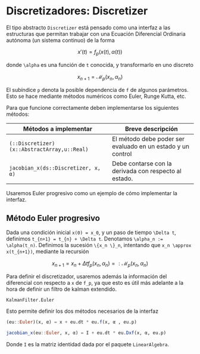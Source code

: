 # Discretizadores: Discretizer 

El tipo abstracto `Discretizer` está pensado como una interfaz a las estructuras
que permitan trabajar con una Ecuación Diferencial Ordinaria autónoma (un sistema continuo)
de la forma 
```math
x'(t) = f_p(x(t), \alpha(t))
```
donde ``\alpha`` es una función de ``t`` conocida, y transformarlo en uno discreto
```math
x_{n+1} = \mathcal{M}_p(x_n, \alpha_n)
```
El subíndice ``p`` denota la posible dependencia de  ``f`` de algunos parámetros.
Esto se hace mediante métodos numéricos como Euler, Runge Kutta, etc.

Para que funcione correctamente deben implementarse los siguientes métodos:

Métodos a implementar | Breve descripción
--- | ---
`(::Discretizer)(x::AbstractArray,u::Real) ` | El método debe poder ser evaluado en un estado y un control
`jacobian_x(ds::Discretizer, x, α)` | Debe contarse con la derivada con respecto al estado.

Usaremos Euler progresivo como un ejemplo de cómo implementar la interfaz. 


## Método Euler progresivo 

Dada una condición inicial ``x(0) = x_0``, y un paso de tiempo ``\Delta t``, definimos ``t_{n+1} = t_{n} + \Delta t``.
Denotamos ``\alpha_n := \alpha(t_n)``.
Definimos la sucesión ``\{x_n \}_n``, intentando que ``x_n \approx x(t_{n+1})``, mediante la recursión
```math
x_{n+1} = x_n + \Delta t f_p(x_n, \alpha_n) =: \mathcal{M}_p(x_n, \alpha_n)
```
Para definir el discretizador, usaremos además la información del diferencial con respecto a ``x`` de ``f_p``, ya que
esto es útil más adelante a la hora de definir un filtro de kalman extendido.

```@docs
KalmanFilter.Euler
```

Esto permite definir los dos métodos necesarios de la interfaz 
```julia
(eu::Euler)(x, α) = x + eu.dt * eu.f(x, α , eu.p)
```
```julia
jacobian_x(eu::Euler, x, α) = I + eu.dt * eu.Dxf(x, α, eu.p)
```
Donde `I` es la matriz identidad dada por el paquete `LinearAlgebra`.


